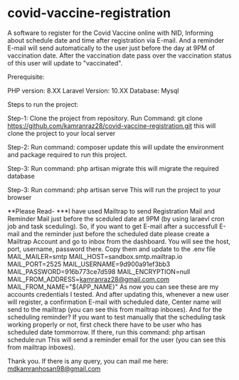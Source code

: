 # covid-vaccine-registration
A software to register for the Covid Vaccine online with NID, Informing about schedule date and time after registration via E-mail. And a reminder E-mail will send automatically to the user just before the day at 9PM of vaccination date. After the vaccination date pass over the vaccination status of this user will update to "vaccinated".

Prerequisite:

PHP version: 8.XX
Laravel Version: 10.XX
Database: Mysql

Steps to run the project:

Step-1: Clone the project from repository. Run Command:
git clone https://github.com/kamranraz28/covid-vaccine-registration.git
this will clone the project to your local server

Step-2: Run command: 
composer update
this will update the environment and package required to run this project.

Step-3: Run command:
php artisan migrate
this will migrate the required database

Step-3: Run command:
php artisan serve
This will run the project to your browser

**Please Read-
***I have used Mailtrap to send Registration Mail and Reminder Mail just before the sceduled date at 9PM (by using laraevl cron job and task sceduling). So, if you want to get E-mail after a successfull E-mail and the reminder just before the scheduled date please create a Mailtrap Account and go to inbox from the dashboard. You will see the host, port, username, password there. Copy them and update to the .env file
 MAIL_MAILER=smtp
MAIL_HOST=sandbox.smtp.mailtrap.io
MAIL_PORT=2525
MAIL_USERNAME=9d900a91ef3bb3
MAIL_PASSWORD=916b773ce7d598
MAIL_ENCRYPTION=null
MAIL_FROM_ADDRESS=kamranraz28@gmail.com.com
MAIL_FROM_NAME="${APP_NAME}"
As now you can see these are my accounts credentials I tested. And after updating this, whenever a new user will register, a confirmation E-mail with scheduled date, Center name will send to the mailtrap (you can see this from mailtrap inboxes). And for the scheduling reminder? If you want to test manually that the scheduling task working properly or not, first check there have to be user who has scheduled date tommorrow. If there, run this command:
php artisan schedule:run 
This will send a reminder email for the user (you can see this from mailtrap inboxes).

Thank you. If there is any query, you can mail me here: mdkamranhosan98@gmail.com
